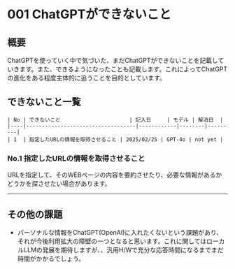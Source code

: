 # 001 ChatGPTができないこと
## 概要
ChatGPTを使っていく中で気づいた、まだChatGPTができないことを記載していきます。また、できるようになったことも記載します。これによってChatGPTの進化をある程度主体的に追うことを目的としています。

## できないこと一覧
    | No | できないこと                      | 記入日     | モデル | 解消日  |
    |----|-----------------------------------|------------|--------|---------|
    | 1  | 指定したURLの情報を取得させること | 2025/02/25 | GPT-4o | not yet |

### No.1 指定したURLの情報を取得させること
URLを指定して、そのWEBページの内容を要約させたり、必要な情報があるかどうかを探させたい場合があります。

---
## その他の課題
- パーソナルな情報をChatGPT(OpenAI)に入れたくないという課題があり、それが今後利用拡大の障壁の一つとなると思います。これに関してはローカルLLMの発展を期待しますが、、汎用H/Wで充分な応答時間になるまでまだ時間がかかるでしょう。
